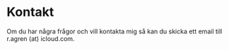 Kontakt
==============================================

Om du har några frågor och vill kontakta mig så kan du skicka ett email till r.agren (at) icloud.com.
